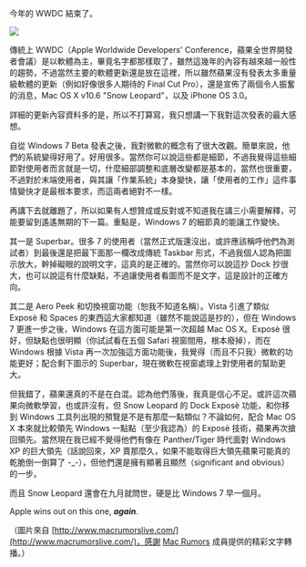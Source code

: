今年的 WWDC 結束了。

![](http://uranusjr.com/media/blog/snow-leopard-keynote.jpg)

傳統上 WWDC（Apple Worldwide Developers' Conference，蘋果全世界開發者會議）是以軟體為主，畢竟名字都那樣取了，雖然這幾年的內容有越來越一般性的趨勢，不過當然主要的軟體更新還是放在這裡，所以雖然蘋果沒有發表太多重量級軟體的更新（例如好像很多人期待的 Final Cut Pro），還是宣佈了兩個令人振奮的消息，Mac OS X v10.6 "Snow Leopard"，以及 iPhone OS 3.0。

詳細的更新內容資料多的是，所以不打算寫，我只想講一下我對這次發表的最大感想。

自從 Windows 7 Beta 發表之後，我對微軟的概念有了很大改觀。簡單來說，他們的系統變得好用了。好用很多。當然你可以說這些都是細節，不過我覺得這些細節對使用者而言就是一切，什麼細部調整和底層改變都是基本的，當然也很重要，不過對於末端使用者，與其讓「作業系統」本身變快，讓「使用者的工作」這件事情變快才是最根本要求，而這兩者絕對不一樣。

再講下去就離題了，所以如果有人想贊成或反對或不知道我在講三小需要解釋，可能要留到遙遙無期的下一篇。重點是，Windows 7 的細節真的能讓工作變快。

其一是 Superbar。很多 7 的使用者（當然正式版還沒出，或許應該稱呼他們為測試者）到最後還是把最下面那一欄改成傳統 Taskbar 形式，不過我個人認為把圖示放大，幹掉礙眼的說明文字，這真的是正確的。當然你可以說這抄 Dock 抄很大，也可以說這有什麼缺點，不過讓使用者看圖而不是文字，這是設計的正確方向。

其二是 Aero Peek 和切換視窗功能（恕我不知道名稱）。Vista 引進了類似 Exposè 和 Spaces 的東西這大家都知道（雖然不能說這是抄的），但在 Windows 7 更進一步之後，Windows 在這方面可能是第一次超越 Mac OS X。Exposè 很好，但缺點也很明顯（你試試看在五個 Safari 視窗間用，根本廢掉），而在 Windows 根據 Vista 再一次加強這方面功能後，我覺得（而且不只我）微軟的功能更好；配合剩下圖示的 Superbar，現在微軟在視窗處理上對使用者的幫助更大。

但我錯了，蘋果還真的不是在白混。認為他們落後，我真是信心不足。或許這次蘋果向微軟學習，也或許沒有，但 Snow Leopard 的 Dock Exposè 功能，和你移到 Windows 工具列出現的預覽是不是有那麼一點類似？不論如何，配合 Mac OS X 本來就比較領先 Windows 一點點（至少我認為）的 Exposè 技術，蘋果再次搶回領先。當然現在我已經不覺得他們有像在 Panther/Tiger 時代面對 Windows XP 的巨大領先（話說回來，XP 賣那麼久，如果不能取得巨大領先蘋果可能真的乾脆倒一倒算了 -_-），但他們還是擁有顯著且顯然（significant and obvious）的一步。

而且 Snow Leopard 還會在九月就問世，硬是比 Windows 7 早一個月。

Apple wins out on this one, ***again***.

（圖片來自 [http://www.macrumorslive.com/](http://www.macrumorslive.com/)，感謝 [Mac Rumors](http://www.macrumors.com/) 成員提供的精彩文字轉播。）
